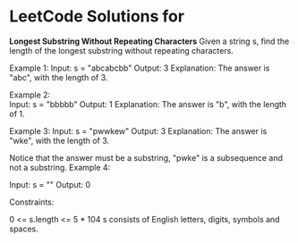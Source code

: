 # LeetCode Solutions for 
**Longest Substring Without Repeating Characters**
Given a string s, find the length of the longest substring without repeating characters.

Example 1:
Input: s = "abcabcbb"   Output: 3   Explanation: The answer is "abc", with the length of 3.

Example 2:  
Input: s = "bbbbb"      Output: 1   Explanation: The answer is "b", with the length of 1.

Example 3:
Input: s = "pwwkew"     Output: 3   Explanation: The answer is "wke", with the length of 3.

Notice that the answer must be a substring, "pwke" is a subsequence and not a substring.
Example 4:

Input: s = ""   Output: 0
 
Constraints:

0 <= s.length <= 5 * 104
s consists of English letters, digits, symbols and spaces.
